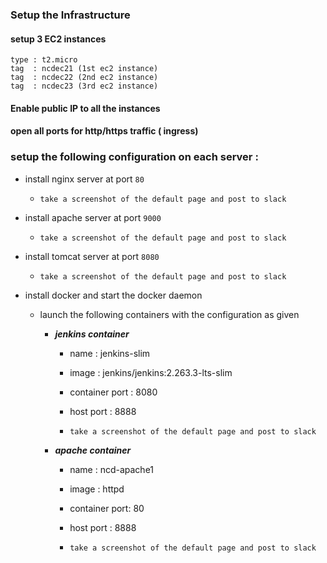 ### Setup the Infrastructure
#### setup 3 EC2 instances
    type : t2.micro 
    tag  : ncdec21 (1st ec2 instance) 
    tag  : ncdec22 (2nd ec2 instance) 
    tag  : ncdec23 (3rd ec2 instance)
		
#### Enable public IP to all the instances 
#### open all ports for http/https traffic ( ingress) 
	
### setup the following configuration on each server : 
- install nginx server at port `80`
    - `take a screenshot of the default page and post to slack`
- install apache server at port `9000`
    - `take a screenshot of the default page and post to slack`
- install tomcat server at port `8080`
    - `take a screenshot of the default page and post to slack`
		

- install docker and start the docker daemon 
    - launch the following containers with the configuration as given 
        - __*jenkins container*__
            - name : jenkins-slim 
            - image : jenkins/jenkins:2.263.3-lts-slim
            - container port : 8080
            - host port : 8888 
        
            - `take a screenshot of the default page and post to slack`

        - __*apache container*__
            - name : ncd-apache1
            - image : httpd
            - container port: 80
            - host port : 8888

            - `take a screenshot of the default page and post to slack`